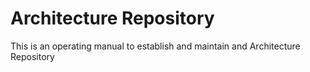 # Architecture Repository
This is an operating manual to establish and maintain and Architecture Repository
